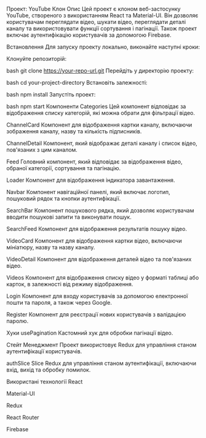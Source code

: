 Проект: YouTube Клон
Опис
Цей проект є клоном веб-застосунку YouTube, створеного з використанням React та Material-UI. Він дозволяє користувачам переглядати відео, шукати відео, переглядати деталі каналу та використовувати функції сортування і пагінації. Також проект включає аутентифікацію користувачів за допомогою Firebase.

Встановлення
Для запуску проекту локально, виконайте наступні кроки:

Клонуйте репозиторій:

bash
git clone https://your-repo-url.git
Перейдіть у директорію проекту:

bash
cd your-project-directory
Встановіть залежності:

bash
npm install
Запустіть проект:

bash
npm start
Компоненти
Categories
Цей компонент відповідає за відображення списку категорій, які можна обрати для фільтрації відео.

ChannelCard
Компонент для відображення картки каналу, включаючи зображення каналу, назву та кількість підписників.

ChannelDetail
Компонент, який відображає деталі каналу і список відео, пов'язаних з цим каналом.

Feed
Головний компонент, який відповідає за відображення відео, обраної категорії, сортування та пагінацію.

Loader
Компонент для відображення індикатора завантаження.

Navbar
Компонент навігаційної панелі, який включає логотип, пошуковий рядок та кнопки аутентифікації.

SearchBar
Компонент пошукового рядка, який дозволяє користувачам вводити пошукові запити та виконувати пошук.

SearchFeed
Компонент для відображення результатів пошуку відео.

VideoCard
Компонент для відображення картки відео, включаючи мініатюру, назву та назву каналу.

VideoDetail
Компонент для відображення деталей відео та пов'язаних відео.

Videos
Компонент для відображення списку відео у форматі таблиці або карток, в залежності від режиму відображення.

Login
Компонент для входу користувачів за допомогою електронної пошти та пароля, а також через Google.

Register
Компонент для реєстрації нових користувачів з валідацією паролю.

Хуки
usePagination
Кастомний хук для обробки пагінації відео.

Стейт Менеджмент
Проект використовує Redux для управління станом аутентифікації користувачів.

authSlice
Slice Redux для управління станом аутентифікації, включаючи вхід, вихід та обробку помилок.

Використані технології
React

Material-UI

Redux

React Router

Firebase
